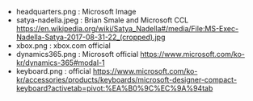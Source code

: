 - headquarters.png : Microsoft Image
- satya-nadella.jpeg : Brian Smale and Microsoft CCL https://en.wikipedia.org/wiki/Satya_Nadella#/media/File:MS-Exec-Nadella-Satya-2017-08-31-22_(cropped).jpg
- xbox.png : xbox.com official
- dynamics365.png : Microsoft official https://www.microsoft.com/ko-kr/dynamics-365#modal-1
- keyboard.png : official https://www.microsoft.com/ko-kr/accessories/products/keyboards/microsoft-designer-compact-keyboard?activetab=pivot:%EA%B0%9C%EC%9A%94tab
